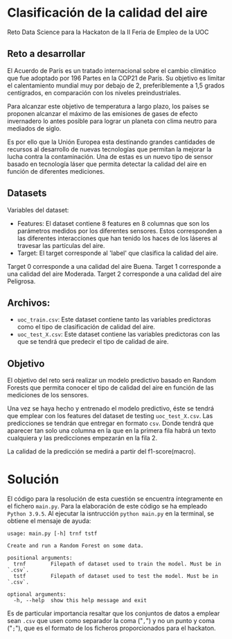 # Clasificación de la calidad del aire
Reto Data Science para la Hackaton de la II Feria de Empleo de la UOC

## Reto a desarrollar
El Acuerdo de París es un tratado internacional sobre el cambio climático que fue adoptado por 196 Partes en la COP21 de París. Su objetivo es limitar el calentamiento mundial muy por debajo de 2, preferiblemente a 1,5 grados centígrados, en comparación con los niveles preindustriales.

Para alcanzar este objetivo de temperatura a largo plazo, los países se proponen alcanzar el máximo de las emisiones de gases de efecto invernadero lo antes posible para lograr un planeta con clima neutro para mediados de siglo.

Es por ello que la Unión Europea esta destinando grandes cantidades de recursos al desarrollo de nuevas tecnologías que permitan la mejorar la lucha contra la contaminación. Una de estas es un nuevo tipo de sensor basado en tecnología láser que permita detectar la calidad del aire en función de diferentes mediciones.

## Datasets

Variables del dataset:

- Features: El dataset contiene 8 features en 8 columnas que son los parámetros medidos por los diferentes sensores. Estos corresponden a las diferentes interacciones que han tenido los haces de los láseres al travesar las partículas del aire.
- Target: El target corresponde al 'label' que clasifica la calidad del aire.

Target 0 corresponde a una calidad del aire Buena.
Target 1 corresponde a una calidad del aire Moderada.
Target 2 corresponde a una calidad del aire Peligrosa.

## Archivos:

- `uoc_train.csv`: Este dataset contiene tanto las variables predictoras como el tipo de clasificación de calidad del aire.
- `uoc_test_X.csv`: Este dataset contiene las variables predictoras con las que se tendrá que predecir el tipo de calidad de aire.

## Objetivo
El objetivo del reto será realizar un modelo predictivo basado en Random Forests que permita conocer el tipo de calidad del aire en función de las mediciones de los sensores.

Una vez se haya hecho y entrenado el modelo predictivo, éste se tendrá que emplear con los features del dataset de testing `uoc_test_X.csv`. Las predicciones se tendrán que entregar en formato `csv`. Donde tendrá que aparecer tan solo una columna en la que en la primera fila habrá un texto cualquiera y las predicciones empezarán en la fila 2.

La calidad de la predicción se medirá a partir del f1-score(macro).

# Solución

El código para la resolución de esta cuestión se encuentra íntegramente en el fichero `main.py`. Para la elaboración de este código se ha empleado `Python 3.9.5`. Al ejecutar la isntrucción `python main.py` en la terminal, se obtiene el mensaje de ayuda:

```
usage: main.py [-h] trnf tstf

Create and run a Random Forest on some data.

positional arguments:
  trnf        Filepath of dataset used to train the model. Must be in `.csv`.
  tstf        Filepath of dataset used to test the model. Must be in `.csv`.

optional arguments:
  -h, --help  show this help message and exit
```

Es de particular importancia resaltar que los conjuntos de datos a emplear sean `.csv` que usen como separador la coma ("`,`") y no un punto y coma ("`;`"), que es el formato de los ficheros proporcionados para el hackaton.
